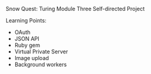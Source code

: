 Snow Quest: Turing Module Three Self-directed Project

Learning Points:
* OAuth
* JSON API
* Ruby gem
* Virtual Private Server
* Image upload
* Background workers
